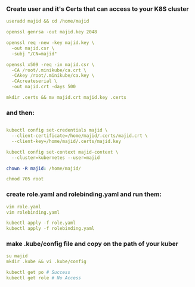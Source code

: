 ### Create user and it's Certs that can access to your K8S cluster

```yml
useradd majid && cd /home/majid

openssl genrsa -out majid.key 2048

openssl req -new -key majid.key \
  -out majid.csr \
  -subj "/CN=majid"

openssl x509 -req -in majid.csr \
  -CA /root/.minikube/ca.crt \
  -CAkey /root/.minikube/ca.key \
  -CAcreateserial \
  -out majid.crt -days 500

mkdir .certs && mv majid.crt majid.key .certs

```
### and then:

```yml

kubectl config set-credentials majid \
  --client-certificate=/home/majid/.certs/majid.crt \
  --client-key=/home/majid/.certs/majid.key

kubectl config set-context majid-context \
  --cluster=kubernetes --user=majid

chown -R majid: /home/majid/

chmod 705 root 
```
### create role.yaml and rolebinding.yaml and run them:
```yml
vim role.yaml
vim rolebinding.yaml

kubectl apply -f role.yaml
kubectl apply -f rolebinding.yaml 
```
### make .kube/config file and copy on the path of your kuber
```yml
su majid
mkdir .kube && vi .kube/config

kubectl get po # Success
kubectl get role # No Access
```
